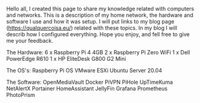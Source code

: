 Hello all, I created this page to share my knowledge related with computers and networks. This is a description of my home network, the hardware and software I use and how it was setup.
I will put links to my blog page (https://qualquercoisa.eu/) related with these topics. In my blog I will describ how I configured everything. Hope you enjoy, and fell free to give me your feedback.

The Hardware:
6 x Raspberry Pi 4 4GB
2 x Raspberry Pi Zero WiFi
1 x Dell PowerEdge R610
1 x HP EliteDesk G800 G2 Mini

The OS's:
Raspberry Pi OS
VMware ESXi
Ubuntu Server 20.04

The Software:
OpenMediaVault
Docker
PiVPN
PiHole
UpTimeKuma
NetAlertX
Portainer
HomeAssistant
JellyFin
Grafana
Prometheus
PhotoPrism

